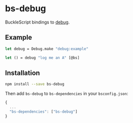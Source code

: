 
# bs-debug

BuckleScript bindings to [debug](https://github.com/visionmedia/debug).

## Example

```ml
let debug = Debug.make "debug:example"

let () = debug "log me an A" [@bs]
```

## Installation

```sh
npm install --save bs-debug
```

Then add `bs-debug` to `bs-dependencies` in your `bsconfig.json`:
```js
{
  ...
  "bs-dependencies": ["bs-debug"]
}
```